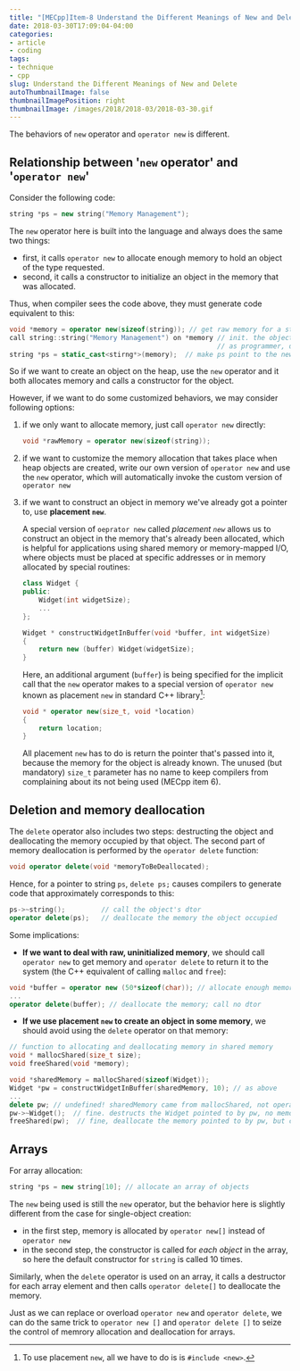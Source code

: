 ```yaml
---
title: "[MECpp]Item-8 Understand the Different Meanings of New and Delete"
date: 2018-03-30T17:09:04-04:00
categories:
- article
- coding
tags:
- technique
- cpp
slug: Understand the Different Meanings of New and Delete
autoThumbnailImage: false
thumbnailImagePosition: right
thumbnailImage: /images/2018/2018-03/2018-03-30.gif
---
```


The behaviors of `new` operator and `operator new` is different.
<!--more-->

## Relationship between '`new` operator' and '`operator new`'

Consider the following code:

```cpp
string *ps = new string("Memory Management");
```

The `new` operator here is built into the language and always does the same two things:

* first, it calls `operator new` to allocate enough memory to hold an object of the type requested.
* second, it calls a constructor to initialize an object in the memory that was allocated.

Thus, when compiler sees the code above, they must generate code equivalent to this:

```cpp
void *memory = operator new(sizeof(string)); // get raw memory for a string object
call string::string("Memory Management") on *memory // init. the object in the memory. 
                                                    // as programmer, directly calling the ctor is prohibited
string *ps = static_cast<stirng*>(memory);  // make ps point to the new object
```

So if we want to create an object on the heap, use the `new` operator and it both allocates memory and calls a constructor for the object.

However, if we want to do some customized behaviors, we may consider following options:

1. if we only want to allocate memory, just call `operator new` directly:

    ```cpp
    void *rawMemory = operator new(sizeof(string));
    ```

2. if we want to customize the memory allocation that takes place when heap objects are created, write our own version of `operator new` and use the `new` operator, which will automatically invoke the custom version of `operator new`

3. if we want to construct an object in memory we've already got a pointer to, use **placement `new`**.

    A special version of `oeprator new` called _placement `new`_ allows us to construct an object in the memory that's already been allocated, which is helpful for applications using shared memory or memory-mapped I/O, where objects must be placed at specific addresses or in memory allocated by special routines:

    ```cpp
    class Widget {
    public:
        Widget(int widgetSize);
        ...
    };

    Widget * constructWidgetInBuffer(void *buffer, int widgetSize)
    {
        return new (buffer) Widget(widgetSize);
    }
    ```

    Here, an additional argument (`buffer`) is being specified for the implicit call that the `new` operator makes to a special version of `operator new` known as placement `new` in standard C++ library[^1]:

    ```cpp
    void * operator new(size_t, void *location)
    {
        return location;
    }
    ```

    All placement `new` has to do is return the pointer that's passed into it, because the memory for the object is already known. The unused (but mandatory) `size_t` parameter has no name to keep compilers from complaining about its not being used (MECpp item 6).

## Deletion and memory deallocation

The `delete` operator also includes two steps: destructing the object and deallocating the memory occupied by that object. The second part of memory deallocation is performed by the `operator delete` function:

```cpp
void operator delete(void *memoryToBeDeallocated);
```

Hence, for a pointer to string `ps`, `delete ps;` causes compilers to generate code that approximately corresponds to this:

```cpp
ps->~string();         // call the object's dtor
operator delete(ps);   // deallocate the memory the object occupied
```

Some implications:

* **If we want to deal with raw, uninitialized memory**, we should call `operator new` to get memory and `operator delete` to return it to the system (the C++ equivalent of calling `malloc` and `free`):

```cpp
void *buffer = operator new (50*sizeof(char)); // allocate enough memory to hold 50 chars, call no ctor
...
operator delete(buffer); // deallocate the memory; call no dtor
```

* **If we use placement `new` to create an object in some memory**, we should avoid using the `delete` operator on that memory:

```cpp
// function to allocating and deallocating memory in shared memory
void * mallocShared(size_t size);
void freeShared(void *memory);

void *sharedMemory = mallocShared(sizeof(Widget));
Widget *pw = constructWidgetInBuffer(sharedMemory, 10); // as above
...
delete pw; // undefined! sharedMemory came from mallocShared, not operator new
pw->~Widget();  // fine. destructs the Widget pointed to by pw, no memory deallocation performed
freeShared(pw);  // fine, deallocate the memory pointed to by pw, but calls no dtor
```

## Arrays

For array allocation:

```cpp
string *ps = new string[10]; // allocate an array of objects
```

The `new` being used is still the `new` operator, but the behavior here is slightly different from the case for single-object creation:
* in the first step, memory is allocated by `operator new[]` instead of `operator new`
* in the second step, the constructor is called for _each object_ in the array, so here the default constructor for `string` is called 10 times.

Similarly, when the `delete` operator is used on an array, it calls a destructor for each array element and then calls `operator delete[]` to deallocate the memory.

Just as we can replace or overload `operator new` and `operator delete`, we can do the same trick to `operator new []` and `operator delete []` to seize the control of memrory allocation and deallocation for arrays.

[^1]: To use placement `new`, all we have to do is is `#include <new>`.